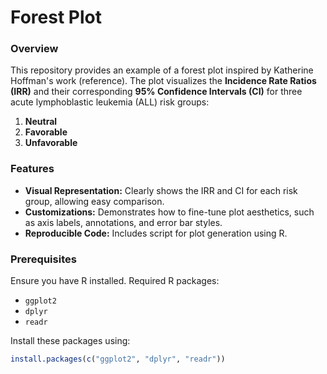 # Forest Plot

### Overview
This repository provides an example of a forest plot inspired by Katherine Hoffman's work (reference). The plot visualizes the **Incidence Rate Ratios (IRR)** and their corresponding **95% Confidence Intervals (CI)** for three acute lymphoblastic leukemia (ALL) risk groups:
1. **Neutral**
2. **Favorable**
3. **Unfavorable**

### Features
- **Visual Representation:** Clearly shows the IRR and CI for each risk group, allowing easy comparison.
- **Customizations:** Demonstrates how to fine-tune plot aesthetics, such as axis labels, annotations, and error bar styles.
- **Reproducible Code:** Includes script for plot generation using R.

### Prerequisites
Ensure you have R installed. Required R packages:
- `ggplot2`
- `dplyr`
- `readr`

Install these packages using:
```R
install.packages(c("ggplot2", "dplyr", "readr"))
